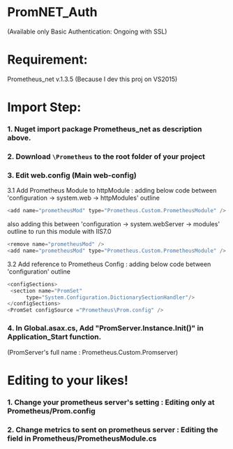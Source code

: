 # PromNET_Auth
(Available only Basic Authentication: Ongoing with SSL)

# Requirement:
Prometheus_net v.1.3.5 (Because I dev this proj on VS2015)

# Import Step:
### 1. Nuget import package Prometheus_net as description above.
### 2. Download ``` \Prometheus ``` to the root folder of your project 
### 3. Edit web.config (Main web-config)
   
   3.1 Add Prometheus Module to httpModule : adding below code between 'configuration -> system.web -> httpModules' outline 
   
   ```javascript
   <add name="prometheusMod" type="Prometheus.Custom.PrometheusModule" />
   ```
   
   also adding this between 'configuration -> system.webServer -> modules' outline to run this module with IIS7.0
   
   ```javascript
   <remove name="prometheusMod" />
   <add name="prometheusMod" type="Prometheus.Custom.PrometheusModule" />
   ```

   3.2 Add reference to Prometheus Config : adding below code between 'configuration' outline
   
   ```javascript 
   <configSections>
    <section name="PromSet"
         type="System.Configuration.DictionarySectionHandler"/>
   </configSections>
   <PromSet configSource ="Prometheus\Prom.config" />
   ```
   
### 4. In Global.asax.cs, Add "PromServer.Instance.Init()" in Application_Start function.
   
   (PromServer's full name : Prometheus.Custom.Promserver)

# Editing to your likes!
### 1. Change your prometheus server's setting : Editing only at Prometheus/Prom.config
### 2. Change metrics to sent on prometheus server : Editing the field in Prometheus/PrometheusModule.cs
   
